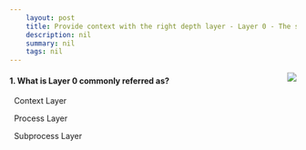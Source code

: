 ```yaml
---
    layout: post
    title: Provide context with the right depth layer - Layer 0 - The system layer
    description: nil
    summary: nil
    tags: nil
---
```



 <a target="_blank" href="https://docs.microsoft.com/en-us/learn/modules/tm-provide-context-with-the-right-depth-layer/2-layer-0-the-system-layer/"><i class="fas fa-external-link-alt"></i> </a>
 <img align="right" src="https://docs.microsoft.com/en-us/learn/achievements/provide-context-with-the right-depth-layer.svg">
####  1. What is Layer 0 commonly referred as?


<i class='fas fa-check-square' style='color: Dodgerblue;'></i> &nbsp;&nbsp;Context Layer

<i class='far fa-square'></i> &nbsp;&nbsp;Process Layer

<i class='far fa-square'></i> &nbsp;&nbsp;Subprocess Layer
<br />
<br />
<br />
